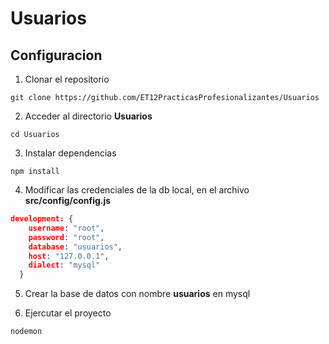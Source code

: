 # Usuarios

## Configuracion

1. Clonar el repositorio

```
git clone https://github.com/ET12PracticasProfesionalizantes/Usuarios
```

2. Acceder al directorio **Usuarios**
```
cd Usuarios
```

3. Instalar dependencias

```
npm install 
```

4. Modificar las credenciales de la db local, en el archivo **src/config/config.js**

```json
development: {
    username: "root",
    password: "root",
    database: "usuarios",
    host: "127.0.0.1",
    dialect: "mysql"
  }
```

5. Crear la base de datos con nombre **usuarios** en mysql

6. Ejercutar el proyecto

```
nodemon
```
